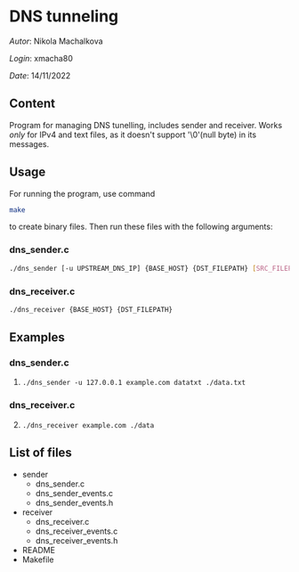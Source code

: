 # DNS tunneling
_Autor_: Nikola Machalkova 

_Login_: xmacha80

_Date_: 14/11/2022


## Content
Program for managing DNS tunelling, includes sender and receiver. 
Works _only_ for IPv4 and text files, as it doesn't support '\0'(null byte) in its messages.


## Usage
For running the program, use command 
```bash 
make
```
to create binary files. Then run these files with the following arguments:

### dns_sender.c
```bash 
./dns_sender [-u UPSTREAM_DNS_IP] {BASE_HOST} {DST_FILEPATH} [SRC_FILEPATH]
```

### dns_receiver.c
```bash 
./dns_receiver {BASE_HOST} {DST_FILEPATH}
```

## Examples
### dns_sender.c
1. `./dns_sender -u 127.0.0.1 example.com datatxt ./data.txt`
### dns_receiver.c
2. `./dns_receiver example.com ./data`


## List of files
- sender
    * dns_sender.c
    * dns_sender_events.c
    * dns_sender_events.h
- receiver
    * dns_receiver.c
    * dns_receiver_events.c
    * dns_receiver_events.h
- README
- Makefile 
